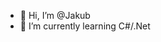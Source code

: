 - 👋 Hi, I’m @Jakub
- 🌱 I’m currently learning C#/.Net
<!---
KwasniakJakub/KwasniakJakub is a ✨ special ✨ repository because its `README.md` (this file) appears on your GitHub profile.
You can click the Preview link to take a look at your changes.
--->
